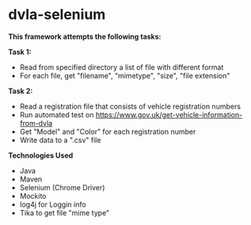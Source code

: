 # dvla-selenium

**This framework attempts the following tasks:**

**Task 1:**

- Read from specified directory a list of file with different format
- For each file, get "filename", "mimetype", "size", "file extension"

**Task 2:**

- Read a registration file that consists of vehicle registration numbers
- Run automated test on https://www.gov.uk/get-vehicle-information-from-dvla
- Get "Model" and "Color" for each registration number
- Write data to a ".csv" file

**Technologies Used**
- Java
- Maven
- Selenium (Chrome Driver)
- Mockito
- log4j for Loggin info
- Tika to get file "mime type"